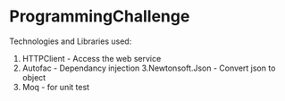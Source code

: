 # ProgrammingChallenge

Technologies and Libraries used:
1. HTTPClient - Access the web service
2. Autofac - Dependancy injection
3.Newtonsoft.Json - Convert json to object
4. Moq - for unit test
